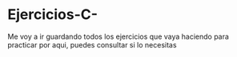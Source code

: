 # Ejercicios-C-
Me voy a ir guardando todos los ejercicios que vaya haciendo para practicar por aqui, puedes consultar si lo necesitas

